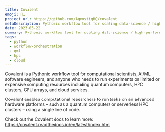 ```yaml
---
title: Covalent
emoji: 🔀☁️
project_url: https://github.com/AgnostiqHQ/covalent
metaDescription: Pythonic workflow tool for scaling data-science / high-performance / quantum workloads from your laptop to any cloud or compute backend.
date: 2023-05-22
summary: Pythonic workflow tool for scaling data-science / high-performance / quantum workloads from your laptop to any cloud or compute backend.
tags:
  - python
  - workflow-orchestration
  - qml
  - hpc
  - cloud
---
```


Covalent is a Pythonic workflow tool for computational scientists, AI/ML software engineers, and anyone who needs to run experiments on limited or expensive computing resources including quantum computers, HPC clusters, GPU arrays, and cloud services.

Covalent enables computational researchers to run tasks on an advanced hardware platforms – such as a quantum computers or serverless HPC clusters – using a single line of code.

Check out the Covalent docs to learn more: https://covalent.readthedocs.io/en/latest/index.html
